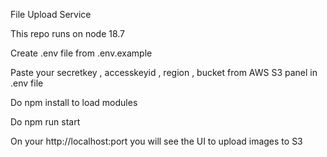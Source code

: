 File Upload Service

This repo runs on node 18.7

Create .env file from .env.example

Paste your secretkey , accesskeyid , region , bucket from AWS S3 panel in .env file

Do npm install to load modules

Do npm run start

On your http://localhost:port you will see the UI to upload images to S3
